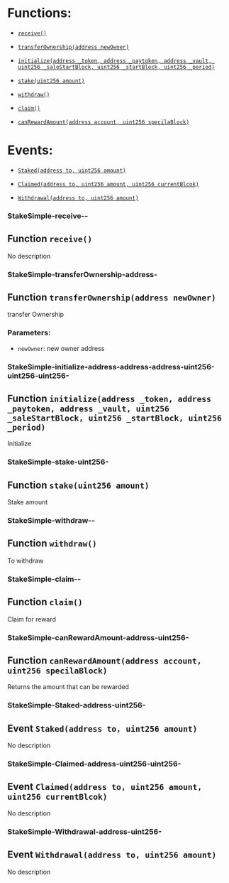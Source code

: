 # Functions:

- [`receive()`](#StakeSimple-receive--)

- [`transferOwnership(address newOwner)`](#StakeSimple-transferOwnership-address-)

- [`initialize(address _token, address _paytoken, address _vault, uint256 _saleStartBlock, uint256 _startBlock, uint256 _period)`](#StakeSimple-initialize-address-address-address-uint256-uint256-uint256-)

- [`stake(uint256 amount)`](#StakeSimple-stake-uint256-)

- [`withdraw()`](#StakeSimple-withdraw--)

- [`claim()`](#StakeSimple-claim--)

- [`canRewardAmount(address account, uint256 specilaBlock)`](#StakeSimple-canRewardAmount-address-uint256-)

# Events:

- [`Staked(address to, uint256 amount)`](#StakeSimple-Staked-address-uint256-)

- [`Claimed(address to, uint256 amount, uint256 currentBlcok)`](#StakeSimple-Claimed-address-uint256-uint256-)

- [`Withdrawal(address to, uint256 amount)`](#StakeSimple-Withdrawal-address-uint256-)

### StakeSimple-receive--

## Function `receive()`

No description

### StakeSimple-transferOwnership-address-

## Function `transferOwnership(address newOwner)`

transfer Ownership

### Parameters:

- `newOwner`: new owner address

### StakeSimple-initialize-address-address-address-uint256-uint256-uint256-

## Function `initialize(address _token, address _paytoken, address _vault, uint256 _saleStartBlock, uint256 _startBlock, uint256 _period)`

Initialize

### StakeSimple-stake-uint256-

## Function `stake(uint256 amount)`

Stake amount

### StakeSimple-withdraw--

## Function `withdraw()`

To withdraw

### StakeSimple-claim--

## Function `claim()`

Claim for reward

### StakeSimple-canRewardAmount-address-uint256-

## Function `canRewardAmount(address account, uint256 specilaBlock)`

Returns the amount that can be rewarded

### StakeSimple-Staked-address-uint256-

## Event `Staked(address to, uint256 amount)`

No description

### StakeSimple-Claimed-address-uint256-uint256-

## Event `Claimed(address to, uint256 amount, uint256 currentBlcok)`

No description

### StakeSimple-Withdrawal-address-uint256-

## Event `Withdrawal(address to, uint256 amount)`

No description
